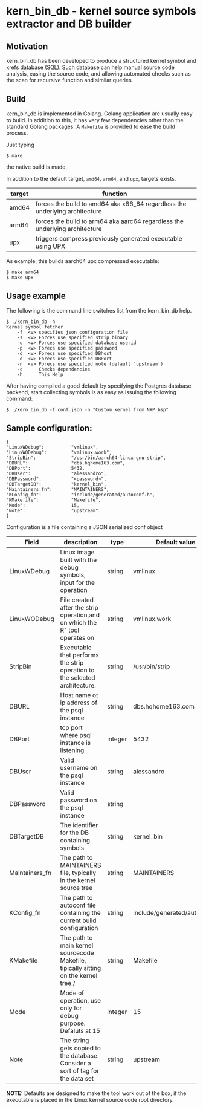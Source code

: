 # kern_bin_db - kernel source symbols extractor and DB builder


## Motivation
kern_bin_db has been developed to produce a structured kernel symbol and 
xrefs database (SQL).
Such database can help manual source code analysis, easing the source code, 
and allowing automated checks such as the scan for recursive function and 
similar queries.

## Build

kern_bin_db is implemented in Golang. Golang application are usually easy 
to build. In addition to this, it has very few dependencies other than the 
standard Golang packages.
A `Makefile` is provided to ease the build process. 

Just typing 
```
$ make
```
the native build is made.

In addition to the default target,  `amd64`, `arm64`, and `upx`, targets exists.

|target |function                                                                   |
|-------|---------------------------------------------------------------------------|
|amd64  |forces the build to amd64 aka x86_64 regardless the underlying architecture|
|arm64  |forces the build to arm64 aka aarc64 regardless the underlying architecture|
|upx    |triggers compress previously generated executable using UPX                |

As example, this builds aarch64 upx compressed executable:
```
$ make arm64
$ make upx
```
## Usage example

The following is the command line switches list from the kern_bin_db help.
```
$ ./kern_bin_db -h
Kernel symbol fetcher
	-f	<v>	specifies json configuration file
	-s	<v>	Forces use specified strip binary
	-u	<v>	Forces use specified database userid
	-p	<v>	Forecs use specified password
	-d	<v>	Forecs use specified DBhost
	-o	<v>	Forecs use specified DBPort
	-n	<v>	Forecs use specified note (default 'upstream')
	-c		Checks dependencies
	-h		This Help

```
After having compiled a good default by specifying the Postgres database backend, start 
collecting symbols is as easy as issuing the following command:

```
$ ./kern_bin_db -f conf.json -n "Custom kernel from NXP bsp"
```

## Sample configuration:

```
{
"LinuxWDebug":          "vmlinux",
"LinuxWODebug":         "vmlinux.work",
"StripBin":             "/usr/bin/aarch64-linux-gnu-strip",
"DBURL":                "dbs.hqhome163.com",
"DBPort":               5432,
"DBUser":               "alessandro",
"DBPassword":           "<password>",
"DBTargetDB":           "kernel_bin",
"Maintainers_fn":       "MAINTAINERS",
"KConfig_fn":           "include/generated/autoconf.h",
"KMakefile":            "Makefile",
"Mode":                 15,
"Note":                 "upstream"
}
```

Configuration is a file containing a JSON serialized conf object

|Field         |description                                                                         |type    |Default value               |
|--------------|------------------------------------------------------------------------------------|--------|----------------------------|
|LinuxWDebug   |Linux image built with the debug symbols, input for the operation                   |string  |vmlinux                     |
|LinuxWODebug  |File created after the strip operation,and on which the R" tool operates on         |string  |vmlinux.work                |
|StripBin      |Executable that performs the strip operation to the selected architecture.          |string  |/usr/bin/strip              |
|DBURL         |Host name ot ip address of the psql instance                                        |string  |dbs.hqhome163.com           |
|DBPort        |tcp port where psql instance is listening                                           |integer |5432                        |
|DBUser        |Valid username on the psql instance                                                 |string  |alessandro                  |
|DBPassword    |Valid password on the psql instance                                                 |string  |<password>                  |
|DBTargetDB    |The identifier for the DB containing symbols                                        |string  |kernel_bin                  |
|Maintainers_fn|The path to MAINTAINERS file, typically in the kernel source tree                   |string  |MAINTAINERS                 |
|KConfig_fn    |The path to autoconf file containing the current build configuration                |string  |include/generated/autoconf.h|
|KMakefile     |The path to main kernel sourcecode Makefile, tipically sitting on the kernel tree / |string  |Makefile                    |
|Mode          |Mode of operation, use only for debug purpose. Defaluts at 15                       |integer |15                          |
|Note          |The string gets copied to the database. Consider a sort of tag for the data set     |string  |upstream                    |

**NOTE:** Defaults  are designed to make the tool work out of the box, if 
the executable is placed in the Linux kernel source code root directory.
